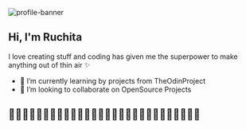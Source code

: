 ![profile-banner](https://user-images.githubusercontent.com/70577616/170819601-534a5dfa-7427-40b4-84ed-f51a3359eb05.gif)

## Hi, I'm Ruchita 
 I love creating stuff and coding has given me the superpower to make anything out of thin air ✨
- 🌱 I’m currently learning by projects from TheOdinProject
- 🤝 I’m looking to collaborate on OpenSource Projects

## 👾👾👾👾👾👾👾👾👾👾👾👾👾👾👾👾👾👾👾👾👾👾👾👾👾👾👾👾
